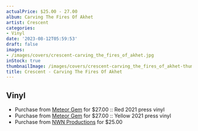 ```yaml
---
actualPrice: $25.00 - 27.00
album: Carving The Fires Of Akhet
artist: Crescent
categories:
- Vinyl
date: '2023-08-12T05:59:53'
draft: false
images:
- /images/covers/crescent-carving_the_fires_of_akhet.jpg
inStock: true
thumbnailImage: /images/covers/crescent-carving_the_fires_of_akhet-thumb.jpg
title: Crescent - Carving The Fires Of Akhet
---
```


## Vinyl
* Purchase from [Meteor Gem](https://meteor-gem.com/products/crescent-carving-the-fires-of-akhet-lp) for $27.00 :: Red 2021 press vinyl
* Purchase from [Meteor Gem](https://meteor-gem.com/products/crescent-carving-the-fires-of-akhet-lp) for $27.00 :: Yellow 2021 press vinyl
* Purchase from [NWN Productions](http://shop.nwnprod.com/index.php?route=product/product&path=75&product_id=38188&sort=pd.name&order=ASC) for $25.00
